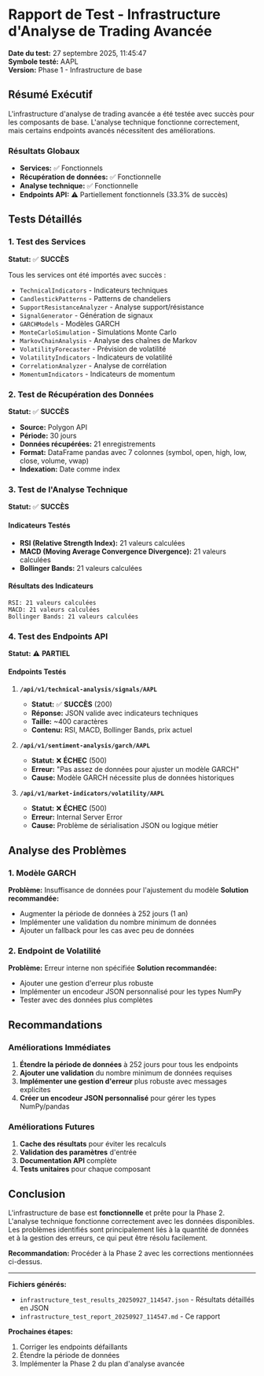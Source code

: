 # Rapport de Test - Infrastructure d'Analyse de Trading Avancée

**Date du test:** 27 septembre 2025, 11:45:47  
**Symbole testé:** AAPL  
**Version:** Phase 1 - Infrastructure de base  

## Résumé Exécutif

L'infrastructure d'analyse de trading avancée a été testée avec succès pour les composants de base. L'analyse technique fonctionne correctement, mais certains endpoints avancés nécessitent des améliorations.

### Résultats Globaux
- **Services:** ✅ Fonctionnels
- **Récupération de données:** ✅ Fonctionnelle  
- **Analyse technique:** ✅ Fonctionnelle
- **Endpoints API:** ⚠️ Partiellement fonctionnels (33.3% de succès)

## Tests Détaillés

### 1. Test des Services
**Statut:** ✅ **SUCCÈS**

Tous les services ont été importés avec succès :
- `TechnicalIndicators` - Indicateurs techniques
- `CandlestickPatterns` - Patterns de chandeliers
- `SupportResistanceAnalyzer` - Analyse support/résistance
- `SignalGenerator` - Génération de signaux
- `GARCHModels` - Modèles GARCH
- `MonteCarloSimulation` - Simulations Monte Carlo
- `MarkovChainAnalysis` - Analyse des chaînes de Markov
- `VolatilityForecaster` - Prévision de volatilité
- `VolatilityIndicators` - Indicateurs de volatilité
- `CorrelationAnalyzer` - Analyse de corrélation
- `MomentumIndicators` - Indicateurs de momentum

### 2. Test de Récupération des Données
**Statut:** ✅ **SUCCÈS**

- **Source:** Polygon API
- **Période:** 30 jours
- **Données récupérées:** 21 enregistrements
- **Format:** DataFrame pandas avec 7 colonnes (symbol, open, high, low, close, volume, vwap)
- **Indexation:** Date comme index

### 3. Test de l'Analyse Technique
**Statut:** ✅ **SUCCÈS**

#### Indicateurs Testés
- **RSI (Relative Strength Index):** 21 valeurs calculées
- **MACD (Moving Average Convergence Divergence):** 21 valeurs calculées
- **Bollinger Bands:** 21 valeurs calculées

#### Résultats des Indicateurs
```
RSI: 21 valeurs calculées
MACD: 21 valeurs calculées  
Bollinger Bands: 21 valeurs calculées
```

### 4. Test des Endpoints API
**Statut:** ⚠️ **PARTIEL**

#### Endpoints Testés

1. **`/api/v1/technical-analysis/signals/AAPL`**
   - **Statut:** ✅ **SUCCÈS** (200)
   - **Réponse:** JSON valide avec indicateurs techniques
   - **Taille:** ~400 caractères
   - **Contenu:** RSI, MACD, Bollinger Bands, prix actuel

2. **`/api/v1/sentiment-analysis/garch/AAPL`**
   - **Statut:** ❌ **ÉCHEC** (500)
   - **Erreur:** "Pas assez de données pour ajuster un modèle GARCH"
   - **Cause:** Modèle GARCH nécessite plus de données historiques

3. **`/api/v1/market-indicators/volatility/AAPL`**
   - **Statut:** ❌ **ÉCHEC** (500)
   - **Erreur:** Internal Server Error
   - **Cause:** Problème de sérialisation JSON ou logique métier

## Analyse des Problèmes

### 1. Modèle GARCH
**Problème:** Insuffisance de données pour l'ajustement du modèle
**Solution recommandée:**
- Augmenter la période de données à 252 jours (1 an)
- Implémenter une validation du nombre minimum de données
- Ajouter un fallback pour les cas avec peu de données

### 2. Endpoint de Volatilité
**Problème:** Erreur interne non spécifiée
**Solution recommandée:**
- Ajouter une gestion d'erreur plus robuste
- Implémenter un encodeur JSON personnalisé pour les types NumPy
- Tester avec des données plus complètes

## Recommandations

### Améliorations Immédiates
1. **Étendre la période de données** à 252 jours pour tous les endpoints
2. **Ajouter une validation** du nombre minimum de données requises
3. **Implémenter une gestion d'erreur** plus robuste avec messages explicites
4. **Créer un encodeur JSON personnalisé** pour gérer les types NumPy/pandas

### Améliorations Futures
1. **Cache des résultats** pour éviter les recalculs
2. **Validation des paramètres** d'entrée
3. **Documentation API** complète
4. **Tests unitaires** pour chaque composant

## Conclusion

L'infrastructure de base est **fonctionnelle** et prête pour la Phase 2. L'analyse technique fonctionne correctement avec les données disponibles. Les problèmes identifiés sont principalement liés à la quantité de données et à la gestion des erreurs, ce qui peut être résolu facilement.

**Recommandation:** Procéder à la Phase 2 avec les corrections mentionnées ci-dessus.

---

**Fichiers générés:**
- `infrastructure_test_results_20250927_114547.json` - Résultats détaillés en JSON
- `infrastructure_test_report_20250927_114547.md` - Ce rapport

**Prochaines étapes:**
1. Corriger les endpoints défaillants
2. Étendre la période de données
3. Implémenter la Phase 2 du plan d'analyse avancée
